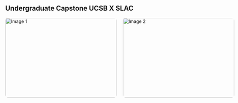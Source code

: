 ## Undergraduate Capstone UCSB X SLAC
<div style="display: flex; gap: 20px;">
  <img src="https://github.com/user-attachments/assets/7bf5d7a6-4883-46d2-935f-effc0a552041" 
       alt="Image 1" 
       style="width: 350px; height: 250px; object-fit: cover; border-radius: 8px;">
  <img src="https://www.mercurynews.com/wp-content/uploads/2018/02/sjm-l-slac-0215-09.jpg?w=725" 
       alt="Image 2" 
       style="width: 350px; height: 250px; object-fit: cover; border-radius: 8px;">
</div>
